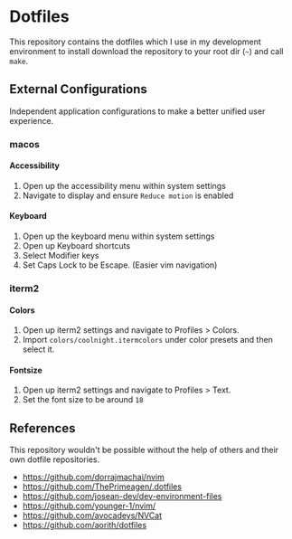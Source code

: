 # Dotfiles

This repository contains the dotfiles which I use in my development environment
to install download the repository to your root dir (`~`) and call `make`.

## External Configurations

Independent application configurations to make a better unified user experience.

### macos

#### Accessibility

1. Open up the accessibility menu within system settings
2. Navigate to display and ensure `Reduce motion` is enabled

#### Keyboard

1. Open up the keyboard menu within system settings
2. Open up Keyboard shortcuts
3. Select Modifier keys
4. Set Caps Lock to be Escape. (Easier vim navigation)

### iterm2

#### Colors

1. Open up iterm2 settings and navigate to Profiles > Colors.
2. Import `colors/coolnight.itermcolors` under color presets and then select it.

#### Fontsize

1. Open up iterm2 settings and navigate to Profiles > Text.
2. Set the font size to be around `18`

## References

This repository wouldn't be possible without the help of others
and their own dotfile repositories.

- <https://github.com/dorrajmachai/nvim>
- <https://github.com/ThePrimeagen/.dotfiles>
- <https://github.com/josean-dev/dev-environment-files>
- <https://github.com/younger-1/nvim/>
- <https://github.com/avocadeys/NVCat>
- <https://github.com/aorith/dotfiles>
